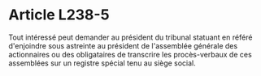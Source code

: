 # Article L238-5

Tout intéressé peut demander au président du tribunal statuant en référé d'enjoindre sous astreinte au président de l'assemblée générale des actionnaires ou des obligataires de transcrire les procès-verbaux de ces assemblées sur un registre spécial tenu au siège social.
